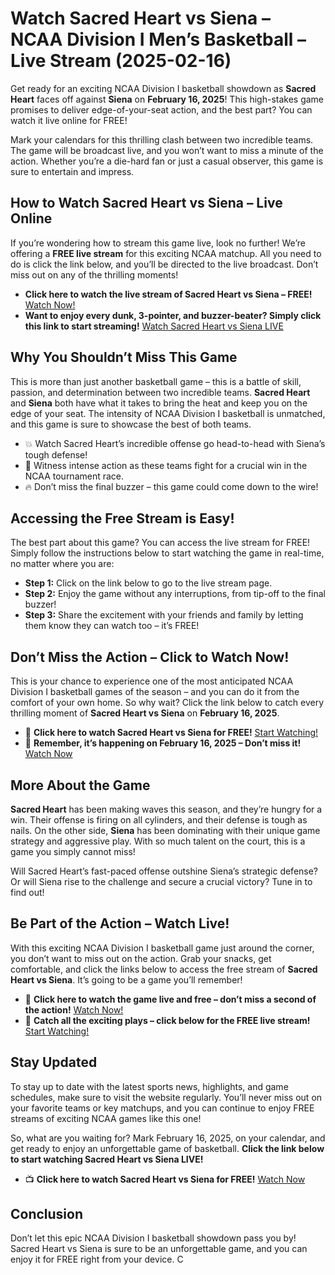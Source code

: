 # Watch Sacred Heart vs Siena – NCAA Division I Men’s Basketball – Live Stream (2025-02-16)

Get ready for an exciting NCAA Division I basketball showdown as **Sacred Heart** faces off against **Siena** on **February 16, 2025**! This high-stakes game promises to deliver edge-of-your-seat action, and the best part? You can watch it live online for FREE!

Mark your calendars for this thrilling clash between two incredible teams. The game will be broadcast live, and you won’t want to miss a minute of the action. Whether you’re a die-hard fan or just a casual observer, this game is sure to entertain and impress.

## How to Watch Sacred Heart vs Siena – Live Online

If you’re wondering how to stream this game live, look no further! We’re offering a **FREE live stream** for this exciting NCAA matchup. All you need to do is click the link below, and you’ll be directed to the live broadcast. Don’t miss out on any of the thrilling moments!

- **Click here to watch the live stream of Sacred Heart vs Siena – FREE!** [Watch Now!](https://tinyurl.com/livestreamfreeo?st=Sacred+Heart+vs+Siena&si=ghc)
- **Want to enjoy every dunk, 3-pointer, and buzzer-beater? Simply click this link to start streaming!** [Watch Sacred Heart vs Siena LIVE](https://tinyurl.com/livestreamfreeo?st=Sacred+Heart+vs+Siena&si=ghc)

## Why You Shouldn’t Miss This Game

This is more than just another basketball game – this is a battle of skill, passion, and determination between two incredible teams. **Sacred Heart** and **Siena** both have what it takes to bring the heat and keep you on the edge of your seat. The intensity of NCAA Division I basketball is unmatched, and this game is sure to showcase the best of both teams.

- 💥 Watch Sacred Heart’s incredible offense go head-to-head with Siena’s tough defense!
- 🏀 Witness intense action as these teams fight for a crucial win in the NCAA tournament race.
- 🔥 Don’t miss the final buzzer – this game could come down to the wire!

## Accessing the Free Stream is Easy!

The best part about this game? You can access the live stream for FREE! Simply follow the instructions below to start watching the game in real-time, no matter where you are:

- **Step 1:** Click on the link below to go to the live stream page.
- **Step 2:** Enjoy the game without any interruptions, from tip-off to the final buzzer!
- **Step 3:** Share the excitement with your friends and family by letting them know they can watch too – it’s FREE!

## Don’t Miss the Action – Click to Watch Now!

This is your chance to experience one of the most anticipated NCAA Division I basketball games of the season – and you can do it from the comfort of your own home. So why wait? Click the link below to catch every thrilling moment of **Sacred Heart vs Siena** on **February 16, 2025**.

- 🎥 **Click here to watch Sacred Heart vs Siena for FREE!** [Start Watching!](https://tinyurl.com/livestreamfreeo?st=Sacred+Heart+vs+Siena&si=ghc)
- 📅 **Remember, it’s happening on February 16, 2025 – Don’t miss it!** [Watch Now](https://tinyurl.com/livestreamfreeo?st=Sacred+Heart+vs+Siena&si=ghc)

## More About the Game

**Sacred Heart** has been making waves this season, and they’re hungry for a win. Their offense is firing on all cylinders, and their defense is tough as nails. On the other side, **Siena** has been dominating with their unique game strategy and aggressive play. With so much talent on the court, this is a game you simply cannot miss!

Will Sacred Heart’s fast-paced offense outshine Siena’s strategic defense? Or will Siena rise to the challenge and secure a crucial victory? Tune in to find out!

## Be Part of the Action – Watch Live!

With this exciting NCAA Division I basketball game just around the corner, you don’t want to miss out on the action. Grab your snacks, get comfortable, and click the links below to access the free stream of **Sacred Heart vs Siena**. It’s going to be a game you’ll remember!

- 🚀 **Click here to watch the game live and free – don’t miss a second of the action!** [Watch Now!](https://tinyurl.com/livestreamfreeo?st=Sacred+Heart+vs+Siena&si=ghc)
- 📲 **Catch all the exciting plays – click below for the FREE live stream!** [Start Watching!](https://tinyurl.com/livestreamfreeo?st=Sacred+Heart+vs+Siena&si=ghc)

## Stay Updated

To stay up to date with the latest sports news, highlights, and game schedules, make sure to visit the website regularly. You’ll never miss out on your favorite teams or key matchups, and you can continue to enjoy FREE streams of exciting NCAA games like this one!

So, what are you waiting for? Mark February 16, 2025, on your calendar, and get ready to enjoy an unforgettable game of basketball. **Click the link below to start watching Sacred Heart vs Siena LIVE!**

- 📺 **Click here to watch Sacred Heart vs Siena for FREE!** [Watch Now](https://tinyurl.com/livestreamfreeo?st=Sacred+Heart+vs+Siena&si=ghc)

## Conclusion

Don’t let this epic NCAA Division I basketball showdown pass you by! Sacred Heart vs Siena is sure to be an unforgettable game, and you can enjoy it for FREE right from your device. C
